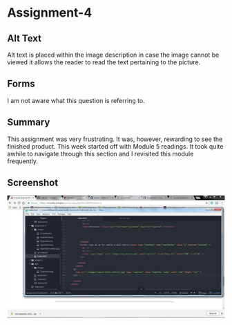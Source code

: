 # Assignment-4
## Alt Text
Alt text is placed within the image description in case the image cannot be viewed it allows the reader to read the text pertaining to the picture.
## Forms
I am not aware what this question is referring to.
## Summary
This assignment was very frustrating.  It was, however, rewarding to see the finished product.  This week started off with Module 5 readings.  It took quite awhile to navigate through this section and I revisited this module frequently.
## Screenshot
![My Workspace](./images/screenshot.png)
